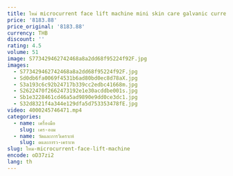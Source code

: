 ```yaml
---
title: ใหม่ microcurrent face lift machine mini skin care galvanic current multifunction อุปกรณ์ความงาม
price: '8183.88'
price_original: '8183.88'
currency: THB
discount: ''
rating: 4.5
volume: 51
image: S773429462742468a8a2dd68f95224f92F.jpg
images:
  - S773429462742468a8a2dd68f95224f92F.jpg
  - Sd0db6fa0069f4531b6ad80bd0ec8d78aX.jpg
  - S3a193c6c92b24717b339cc2edbc41668m.jpg
  - S2622470f2662473192e1e30acddbe001s.jpg
  - Sb1e3228461cd46a5ad9890e9dd0ce3dc1.jpg
  - S32d8321f4a344e129dfa5d753353478fE.jpg
video: 4000245746471.mp4
categories:
  - name: เครื่องมือ
    slug: เคร-องม
  - name: วัดและการวิเคราะห์
    slug: ดและการว-เคราะห
slug: ใหม-microcurrent-face-lift-machine
encode: oD37zi2
lang: th
---
```

  